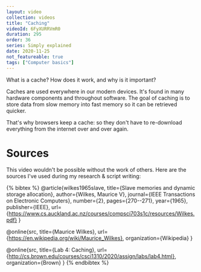 ```yaml
---
layout: video
collection: videos
title: "Caching"
videoId: 6FyXURRVmR0
duration: 295
order: 36
series: Simply explained
date: 2020-11-25
not_featureable: true
tags: ["Computer basics"]
---
```


What is a cache? How does it work, and why is it important?

Caches are used everywhere in our modern devices. It's found in many hardware components and throughout software. The goal of caching is to store data from slow memory into fast memory so it can be retrieved quicker.

<!--more-->

That's why browsers keep a cache: so they don't have to re-download everything from the internet over and over again.

# Sources
This video wouldn't be possible without the work of others. Here are the sources I've used during my research & script writing:

{% bibtex %}
@article{wilkes1965slave,
  title={Slave memories and dynamic storage allocation},
  author={Wilkes, Maurice V},
  journal={IEEE Transactions on Electronic Computers},
  number={2},
  pages={270--271},
  year={1965},
  publisher={IEEE},
  url={https://www.cs.auckland.ac.nz/courses/compsci703s1c/resources/Wilkes.pdf}
}

@online{src,
    title={Maurice Wilkes},
    url={https://en.wikipedia.org/wiki/Maurice_Wilkes},
    organization={Wikipedia}
}

@online{src,
    title={Lab 4: Caching},
    url={http://cs.brown.edu/courses/csci1310/2020/assign/labs/lab4.html},
    organization={Brown}
}
{% endbibtex %}